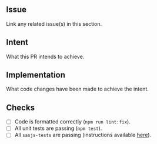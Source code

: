 ## Issue

Link any related issue(s) in this section.

## Intent

What this PR intends to achieve.

## Implementation

What code changes have been made to achieve the intent.

## Checks

- [ ] Code is formatted correctly (`npm run lint:fix`).
- [ ] All unit tests are passing (`npm test`).
- [ ] All `sasjs-tests` are passing (instructions available [here](https://github.com/sasjs/adapter/blob/master/sasjs-tests/README.md)).
